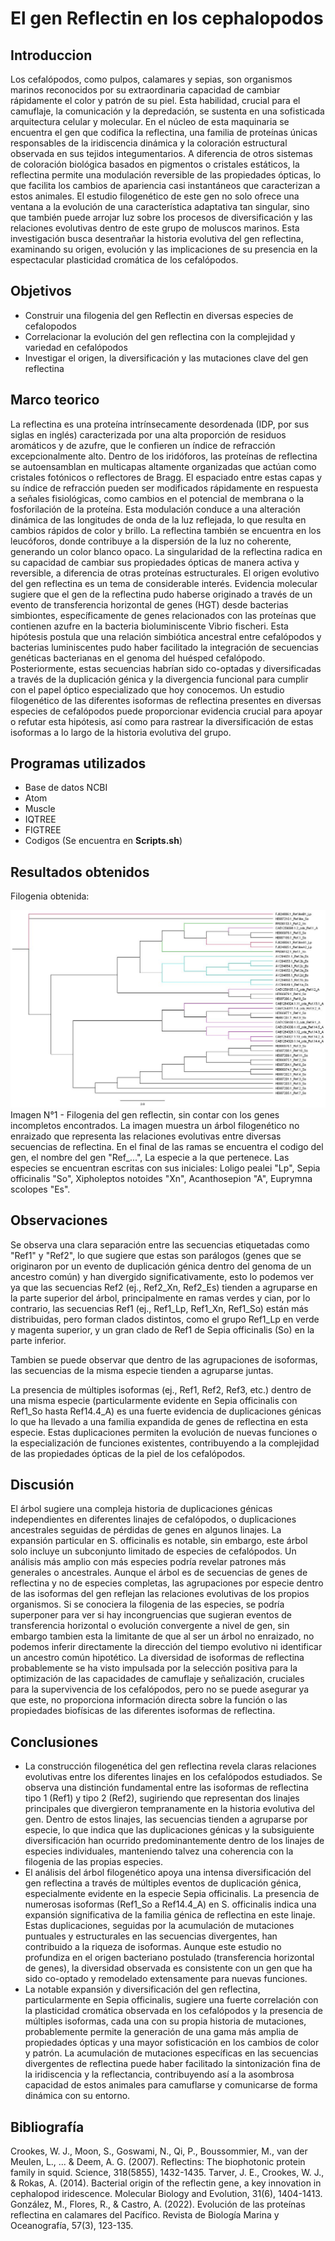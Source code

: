 # El gen Reflectin en los cephalopodos

## Introduccion

Los cefalópodos, como pulpos, calamares y sepias, son organismos marinos reconocidos por su extraordinaria capacidad de cambiar rápidamente el color y patrón de su piel. Esta habilidad, crucial para el camuflaje, la comunicación y la depredación, se sustenta en una sofisticada arquitectura celular y molecular. En el núcleo de esta maquinaria se encuentra el gen que codifica la reflectina, una familia de proteínas únicas responsables de la iridiscencia dinámica y la coloración estructural observada en sus tejidos integumentarios. A diferencia de otros sistemas de coloración biológica basados en pigmentos o cristales estáticos, la reflectina permite una modulación reversible de las propiedades ópticas, lo que facilita los cambios de apariencia casi instantáneos que caracterizan a estos animales. El estudio filogenético de este gen no solo ofrece una ventana a la evolución de una característica adaptativa tan singular, sino que también puede arrojar luz sobre los procesos de diversificación y las relaciones evolutivas dentro de este grupo de moluscos marinos. Esta investigación busca desentrañar la historia evolutiva del gen reflectina, examinando su origen, evolución y las implicaciones de su presencia en la espectacular plasticidad cromática de los cefalópodos.

## Objetivos

* Construir una filogenia del gen Reflectin en diversas especies de cefalopodos
* Correlacionar la evolución del gen reflectina con la complejidad y variedad en cefalópodos
* Investigar el origen, la diversificación y las mutaciones clave del gen reflectina

## Marco teorico 

La reflectina es una proteína intrínsecamente desordenada (IDP, por sus siglas en inglés) caracterizada por una alta proporción de residuos aromáticos y de azufre, que le confieren un índice de refracción excepcionalmente alto. Dentro de los iridóforos, las proteínas de reflectina se autoensamblan en multicapas altamente organizadas que actúan como cristales fotónicos o reflectores de Bragg. El espaciado entre estas capas y su índice de refracción pueden ser modificados rápidamente en respuesta a señales fisiológicas, como cambios en el potencial de membrana o la fosforilación de la proteína. Esta modulación conduce a una alteración dinámica de las longitudes de onda de la luz reflejada, lo que resulta en cambios rápidos de color y brillo. La reflectina también se encuentra en los leucóforos, donde contribuye a la dispersión de la luz no coherente, generando un color blanco opaco. La singularidad de la reflectina radica en su capacidad de cambiar sus propiedades ópticas de manera activa y reversible, a diferencia de otras proteínas estructurales.
El origen evolutivo del gen reflectina es un tema de considerable interés. Evidencia molecular sugiere que el gen de la reflectina pudo haberse originado a través de un evento de transferencia horizontal de genes (HGT) desde bacterias simbiontes, específicamente de genes relacionados con las proteínas que contienen azufre en la bacteria bioluminiscente Vibrio fischeri. Esta hipótesis postula que una relación simbiótica ancestral entre cefalópodos y bacterias luminiscentes pudo haber facilitado la integración de secuencias genéticas bacterianas en el genoma del huésped cefalópodo. Posteriormente, estas secuencias habrían sido co-optadas y diversificadas a través de la duplicación génica y la divergencia funcional para cumplir con el papel óptico especializado que hoy conocemos. Un estudio filogenético de las diferentes isoformas de reflectina presentes en diversas especies de cefalópodos puede proporcionar evidencia crucial para apoyar o refutar esta hipótesis, así como para rastrear la diversificación de estas isoformas a lo largo de la historia evolutiva del grupo.

## Programas utilizados

* Base de datos NCBI
* Atom
* Muscle
* IQTREE
* FIGTREE
* Codigos (Se encuentra en **Scripts.sh**)

## Resultados obtenidos

Filogenia obtenida:

![Filogenia obtenida](./Imagen.jpg)
Imagen N°1 - Filogenia del gen reflectin, sin contar con los genes incompletos encontrados. La imagen muestra un árbol filogenético no enraizado que representa las relaciones evolutivas entre diversas secuencias de reflectina. En el final de las ramas se encuentra el codigo del gen, el nombre del gen "Ref_...", La especie a la que pertenece. Las especies se encuentran escritas con sus iniciales: Loligo pealei "Lp", Sepia officinalis "So", Xipholeptos notoides "Xn", Acanthosepion "A", Euprymna scolopes "Es".

## Observaciones

Se observa una clara separación entre las secuencias etiquetadas como "Ref1" y "Ref2", lo que sugiere que estas son parálogos (genes que se originaron por un evento de duplicación génica dentro del genoma de un ancestro común) y han divergido significativamente, esto lo podemos ver ya que las secuencias Ref2 (ej., Ref2_Xn, Ref2_Es) tienden a agruparse en la parte superior del árbol, principalmente en ramas verdes y cian, por lo contrario, las secuencias Ref1 (ej., Ref1_Lp, Ref1_Xn, Ref1_So) están más distribuidas, pero forman clados distintos, como el grupo Ref1_Lp en verde y magenta superior, y un gran clado de Ref1 de Sepia officinalis (So) en la parte inferior.

Tambien se puede observar que dentro de las agrupaciones de isoformas, las secuencias de la misma especie tienden a agruparse juntas.

La presencia de múltiples isoformas (ej., Ref1, Ref2, Ref3, etc.) dentro de una misma especie (particularmente evidente en Sepia officinalis con Ref1_So hasta Ref14.4_A) es una fuerte evidencia de duplicaciones génicas lo que ha llevado a una familia expandida de genes de reflectina en esta especie. Estas duplicaciones permiten la evolución de nuevas funciones o la especialización de funciones existentes, contribuyendo a la complejidad de las propiedades ópticas de la piel de los cefalópodos.

## Discusión

El árbol sugiere una compleja historia de duplicaciones génicas independientes en diferentes linajes de cefalópodos, o duplicaciones ancestrales seguidas de pérdidas de genes en algunos linajes. La expansión particular en S. officinalis es notable, sin embargo, este árbol solo incluye un subconjunto limitado de especies de cefalópodos. Un análisis más amplio con más especies podría revelar patrones más generales o ancestrales. 
Aunque el árbol es de secuencias de genes de reflectina y no de especies completas, las agrupaciones por especie dentro de las isoformas del gen reflejan las relaciones evolutivas de los propios organismos. Si se conociera la filogenia de las especies, se podría superponer para ver si hay incongruencias que sugieran eventos de transferencia horizontal o evolución convergente a nivel de gen, sin embargo tambien esta la limitante de que al ser un árbol no enraizado, no podemos inferir directamente la dirección del tiempo evolutivo ni identificar un ancestro común hipotético. 
La diversidad de isoformas de reflectina probablemente se ha visto impulsada por la selección positiva para la optimización de las capacidades de camuflaje y señalización, cruciales para la supervivencia de los cefalópodos, pero no se puede asegurar ya que este, no proporciona información directa sobre la función o las propiedades biofísicas de las diferentes isoformas de reflectina.

## Conclusiones

* La construcción filogenética del gen reflectina revela claras relaciones evolutivas entre los diferentes linajes en los cefalópodos estudiados. Se observa una distinción fundamental entre las isoformas de reflectina tipo 1 (Ref1) y tipo 2 (Ref2), sugiriendo que representan dos linajes principales que divergieron tempranamente en la historia evolutiva del gen. Dentro de estos linajes, las secuencias tienden a agruparse por especie, lo que indica que las duplicaciones génicas y la subsiguiente diversificación han ocurrido predominantemente dentro de los linajes de especies individuales, manteniendo talvez una coherencia con la filogenia de las propias especies. 
* El análisis del árbol filogenético apoya una intensa diversificación del gen reflectina a través de múltiples eventos de duplicación génica, especialmente evidente en la especie Sepia officinalis. La presencia de numerosas isoformas (Ref1_So a Ref14.4_A) en S. officinalis indica una expansión significativa de la familia génica de reflectina en este linaje. Estas duplicaciones, seguidas por la acumulación de mutaciones puntuales y estructurales en las secuencias divergentes, han contribuido a la riqueza de isoformas. Aunque este estudio no profundiza en el origen bacteriano postulado (transferencia horizontal de genes), la diversidad observada es consistente con un gen que ha sido co-optado y remodelado extensamente para nuevas funciones.
* La notable expansión y diversificación del gen reflectina, particularmente en Sepia officinalis, sugiere una fuerte correlación con la plasticidad cromática observada en los cefalópodos y la presencia de múltiples isoformas, cada una con su propia historia de mutaciones, probablemente permite la generación de una gama más amplia de propiedades ópticas y una mayor sofisticación en los cambios de color y patrón. La acumulación de mutaciones específicas en las secuencias divergentes de reflectina puede haber facilitado la sintonización fina de la iridiscencia y la reflectancia, contribuyendo así a la asombrosa capacidad de estos animales para camuflarse y comunicarse de forma dinámica con su entorno. 

## Bibliografía

Crookes, W. J., Moon, S., Goswami, N., Qi, P., Boussommier, M., van der Meulen, L., ... & Deem, A. G. (2007). Reflectins: The biophotonic protein family in squid. Science, 318(5855), 1432-1435.
Tarver, J. E., Crookes, W. J., & Rokas, A. (2014). Bacterial origin of the reflectin gene, a key innovation in cephalopod iridescence. Molecular Biology and Evolution, 31(6), 1404-1413.
González, M., Flores, R., & Castro, A. (2022). Evolución de las proteínas reflectina en calamares del Pacífico. Revista de Biología Marina y Oceanografía, 57(3), 123-135.
